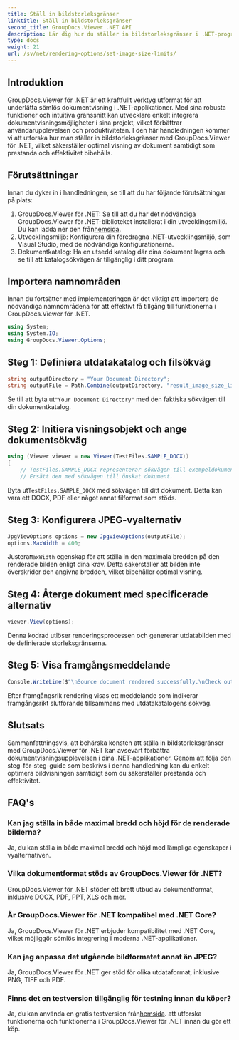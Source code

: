```yaml
---
title: Ställ in bildstorleksgränser
linktitle: Ställ in bildstorleksgränser
second_title: GroupDocs.Viewer .NET API
description: Lär dig hur du ställer in bildstorleksgränser i .NET-program utan ansträngning med GroupDocs.Viewer för .NET, vilket förbättrar dokumentvisningsupplevelsen.
type: docs
weight: 21
url: /sv/net/rendering-options/set-image-size-limits/
---
```

## Introduktion
GroupDocs.Viewer för .NET är ett kraftfullt verktyg utformat för att underlätta sömlös dokumentvisning i .NET-applikationer. Med sina robusta funktioner och intuitiva gränssnitt kan utvecklare enkelt integrera dokumentvisningsmöjligheter i sina projekt, vilket förbättrar användarupplevelsen och produktiviteten. I den här handledningen kommer vi att utforska hur man ställer in bildstorleksgränser med GroupDocs.Viewer för .NET, vilket säkerställer optimal visning av dokument samtidigt som prestanda och effektivitet bibehålls.
## Förutsättningar
Innan du dyker in i handledningen, se till att du har följande förutsättningar på plats:
1.  GroupDocs.Viewer för .NET: Se till att du har det nödvändiga GroupDocs.Viewer för .NET-biblioteket installerat i din utvecklingsmiljö. Du kan ladda ner den från[hemsida](https://releases.groupdocs.com/viewer/net/).
2. Utvecklingsmiljö: Konfigurera din föredragna .NET-utvecklingsmiljö, som Visual Studio, med de nödvändiga konfigurationerna.
3. Dokumentkatalog: Ha en utsedd katalog där dina dokument lagras och se till att katalogsökvägen är tillgänglig i ditt program.

## Importera namnområden
Innan du fortsätter med implementeringen är det viktigt att importera de nödvändiga namnområdena för att effektivt få tillgång till funktionerna i GroupDocs.Viewer för .NET.
```csharp
using System;
using System.IO;
using GroupDocs.Viewer.Options;
```
## Steg 1: Definiera utdatakatalog och filsökväg
```csharp
string outputDirectory = "Your Document Directory";
string outputFile = Path.Combine(outputDirectory, "result_image_size_limit.jpg");
```
 Se till att byta ut`"Your Document Directory"` med den faktiska sökvägen till din dokumentkatalog.
## Steg 2: Initiera visningsobjekt och ange dokumentsökväg
```csharp
using (Viewer viewer = new Viewer(TestFiles.SAMPLE_DOCX))
{
    // TestFiles.SAMPLE_DOCX representerar sökvägen till exempeldokumentet.
    // Ersätt den med sökvägen till önskat dokument.
```
 Byta ut`TestFiles.SAMPLE_DOCX` med sökvägen till ditt dokument. Detta kan vara ett DOCX, PDF eller något annat filformat som stöds.
## Steg 3: Konfigurera JPEG-vyalternativ
```csharp
JpgViewOptions options = new JpgViewOptions(outputFile);
options.MaxWidth = 400;
```
 Justera`MaxWidth` egenskap för att ställa in den maximala bredden på den renderade bilden enligt dina krav. Detta säkerställer att bilden inte överskrider den angivna bredden, vilket bibehåller optimal visning.
## Steg 4: Återge dokument med specificerade alternativ
```csharp
viewer.View(options);
```
Denna kodrad utlöser renderingsprocessen och genererar utdatabilden med de definierade storleksgränserna.
## Steg 5: Visa framgångsmeddelande
```csharp
Console.WriteLine($"\nSource document rendered successfully.\nCheck output in {outputDirectory}.");
```
Efter framgångsrik rendering visas ett meddelande som indikerar framgångsrikt slutförande tillsammans med utdatakatalogens sökväg.

## Slutsats
Sammanfattningsvis, att behärska konsten att ställa in bildstorleksgränser med GroupDocs.Viewer för .NET kan avsevärt förbättra dokumentvisningsupplevelsen i dina .NET-applikationer. Genom att följa den steg-för-steg-guide som beskrivs i denna handledning kan du enkelt optimera bildvisningen samtidigt som du säkerställer prestanda och effektivitet.
## FAQ's
### Kan jag ställa in både maximal bredd och höjd för de renderade bilderna?
Ja, du kan ställa in både maximal bredd och höjd med lämpliga egenskaper i vyalternativen.
### Vilka dokumentformat stöds av GroupDocs.Viewer för .NET?
GroupDocs.Viewer för .NET stöder ett brett utbud av dokumentformat, inklusive DOCX, PDF, PPT, XLS och mer.
### Är GroupDocs.Viewer för .NET kompatibel med .NET Core?
Ja, GroupDocs.Viewer för .NET erbjuder kompatibilitet med .NET Core, vilket möjliggör sömlös integrering i moderna .NET-applikationer.
### Kan jag anpassa det utgående bildformatet annat än JPEG?
Ja, GroupDocs.Viewer för .NET ger stöd för olika utdataformat, inklusive PNG, TIFF och PDF.
### Finns det en testversion tillgänglig för testning innan du köper?
 Ja, du kan använda en gratis testversion från[hemsida](https://releases.groupdocs.com/viewer/net/). att utforska funktionerna och funktionerna i GroupDocs.Viewer för .NET innan du gör ett köp.